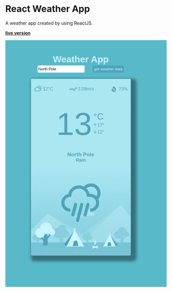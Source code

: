 # React Weather App

A weather app created by using ReactJS.

[**live version**](https://adanurk-react-weather-app2.netlify.app/)

![foto](foto1.png)

